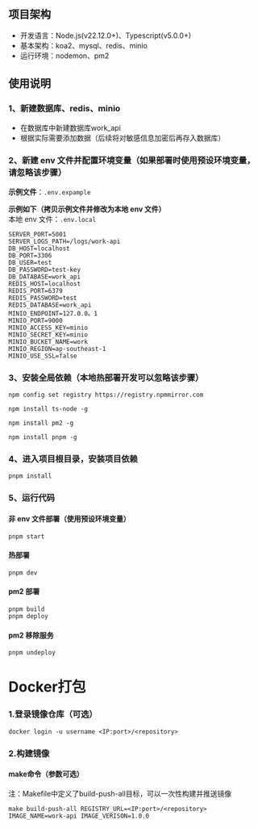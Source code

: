 ## 项目架构

- 开发语言：Node.js(v22.12.0+)、Typescript(v5.0.0+)
- 基本架构：koa2、mysql、redis、minio
- 运行环境：nodemon、pm2

## 使用说明

### 1、新建数据库、redis、minio

- 在数据库中新建数据库work_api
- 根据实际需要添加数据（后续将对敏感信息加密后再存入数据库）

### 2、新建 env 文件并配置环境变量（如果部署时使用预设环境变量，请忽略该步骤）
**示例文件**：`.env.expample`

**示例如下（拷贝示例文件并修改为本地 env 文件）**  
本地 env 文件：`.env.local`
```
SERVER_PORT=5001
SERVER_LOGS_PATH=/logs/work-api
DB_HOST=localhost
DB_PORT=3306
DB_USER=test
DB_PASSWORD=test-key
DB_DATABASE=work_api
REDIS_HOST=localhost
REDIS_PORT=6379
REDIS_PASSWORD=test
REDIS_DATABASE=work_api
MINIO_ENDPOINT=127.0.0。1
MINIO_PORT=9000
MINIO_ACCESS_KEY=minio
MINIO_SECRET_KEY=minio
MINIO_BUCKET_NAME=work
MINIO_REGION=ap-southeast-1
MINIO_USE_SSL=false
```

### 3、安装全局依赖（本地热部署开发可以忽略该步骤）
```
npm config set registry https://registry.npmmirror.com

npm install ts-node -g

npm install pm2 -g

npm install pnpm -g
```
### 4、进入项目根目录，安装项目依赖

`pnpm install`

### 5、运行代码

#### 非 env 文件部署（使用预设环境变量）

`pnpm start`

#### 热部署

`pnpm dev` 

#### pm2 部署

```
pnpm build
pnpm deploy
```

#### pm2 移除服务

```
pnpm undeploy
```

# Docker打包
### 1.登录镜像仓库（可选）
```
docker login -u username <IP:port>/<repository>
```
### 2.构建镜像

#### make命令（参数可选）
注：Makefile中定义了build-push-all目标，可以一次性构建并推送镜像
```
make build-push-all REGISTRY_URL=<IP:port>/<repository> IMAGE_NAME=work-api IMAGE_VERISON=1.0.0
```